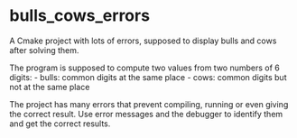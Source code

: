# bulls_cows_errors

A Cmake project with lots of errors, supposed to display bulls and cows after solving them.

The program is supposed to compute two values from two numbers of 6 digits:
    - bulls: common digits at the same place
    - cows: common digits but not at the same place

The project has many errors that prevent compiling, running or even giving the correct result. Use error messages and the debugger to identify them and get the correct results.
